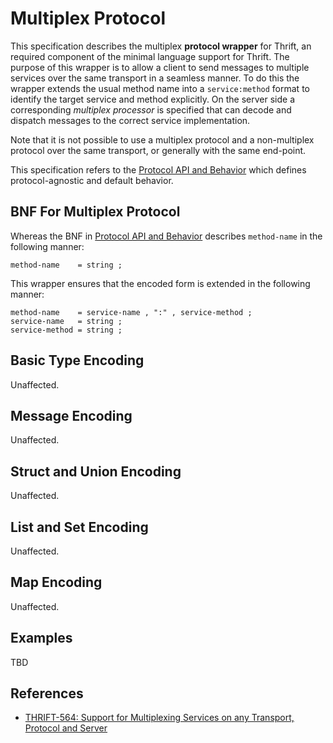 # Multiplex Protocol

This specification describes the multiplex **protocol wrapper** for Thrift, an required component of the minimal language support for Thrift. The purpose of this wrapper is to allow a client to send messages to multiple services over the same transport in a seamless manner. To do this the wrapper extends the usual method name into a `service:method` format to identify the target service and method explicitly. On the server side a corresponding *multiplex processor* is specified that can decode and dispatch messages to the correct service implementation.

Note that it is not possible to use a multiplex protocol and a non-multiplex protocol over the same transport, or generally with the same end-point.

This specification refers to the [Protocol API and Behavior](https://johnstonskj.github.io/thrift-specs/protocol-api) which defines protocol-agnostic and default behavior.

## BNF For Multiplex Protocol

Whereas the BNF in [Protocol API and Behavior](https://johnstonskj.github.io/thrift-specs/protocol-api) describes `method-name` in the following manner:

```ebnf
method-name    = string ;
```

This wrapper ensures that the encoded form is extended in the following manner:

```ebnf
method-name    = service-name , ":" , service-method ;
service-name   = string ;
service-method = string ;
```

## Basic Type Encoding

Unaffected.

## Message Encoding

Unaffected.

## Struct and Union Encoding

Unaffected.

## List and Set Encoding

Unaffected.

## Map Encoding

Unaffected.

## Examples

TBD

## References

* [THRIFT-564: Support for Multiplexing Services on any Transport, Protocol and Server](https://issues.apache.org/jira/browse/THRIFT-563)
